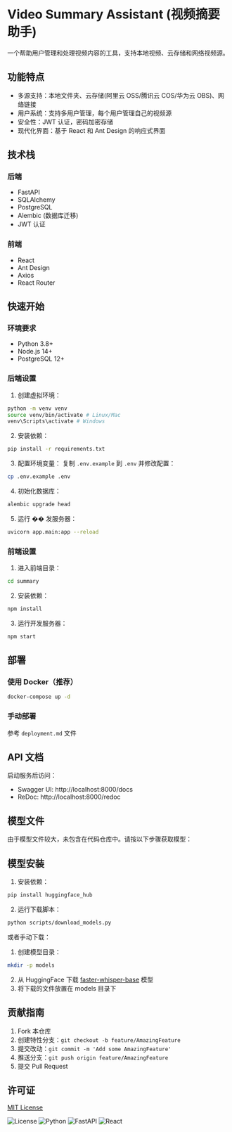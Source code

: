 # Video Summary Assistant (视频摘要助手)

一个帮助用户管理和处理视频内容的工具，支持本地视频、云存储和网络视频源。

## 功能特点

- 多源支持：本地文件夹、云存储(阿里云 OSS/腾讯云 COS/华为云 OBS)、网络链接
- 用户系统：支持多用户管理，每个用户管理自己的视频源
- 安全性：JWT 认证，密码加密存储
- 现代化界面：基于 React 和 Ant Design 的响应式界面

## 技术栈

### 后端

- FastAPI
- SQLAlchemy
- PostgreSQL
- Alembic (数据库迁移)
- JWT 认证

### 前端

- React
- Ant Design
- Axios
- React Router

## 快速开始

### 环境要求

- Python 3.8+
- Node.js 14+
- PostgreSQL 12+

### 后端设置

1. 创建虚拟环境：

```bash
python -m venv venv
source venv/bin/activate # Linux/Mac
venv\Scripts\activate # Windows
```

2. 安装依赖：

```bash
pip install -r requirements.txt
```

3. 配置环境变量：
   复制 `.env.example` 到 `.env` 并修改配置：

```bash
cp .env.example .env
```

4. 初始化数据库：

```bash
alembic upgrade head
```

5. 运行 �� 发服务器：

```bash
uvicorn app.main:app --reload
```

### 前端设置

1. 进入前端目录：

```bash
cd summary
```

2. 安装依赖：

```bash
npm install
```

3. 运行开发服务器：

```bash
npm start
```

## 部署

### 使用 Docker（推荐）

```bash
docker-compose up -d
```

### 手动部署

参考 `deployment.md` 文件

## API 文档

启动服务后访问：

- Swagger UI: http://localhost:8000/docs
- ReDoc: http://localhost:8000/redoc

## 模型文件

由于模型文件较大，未包含在代码仓库中。请按以下步骤获取模型：

## 模型安装

1. 安装依赖：

```bash
pip install huggingface_hub
```

2. 运行下载脚本：

```bash
python scripts/download_models.py
```

或者手动下载：

1. 创建模型目录：

```bash
mkdir -p models
```

2. 从 HuggingFace 下载 [faster-whisper-base](https://huggingface.co/Systran/faster-whisper-base) 模型
3. 将下载的文件放置在 models 目录下

## 贡献指南

1. Fork 本仓库
2. 创建特性分支：`git checkout -b feature/AmazingFeature`
3. 提交改动：`git commit -m 'Add some AmazingFeature'`
4. 推送分支：`git push origin feature/AmazingFeature`
5. 提交 Pull Request

## 许可证

[MIT License](LICENSE)

![License](https://img.shields.io/badge/license-MIT-blue.svg)
![Python](https://img.shields.io/badge/python-3.8+-blue.svg)
![FastAPI](https://img.shields.io/badge/FastAPI-0.104.1+-blue.svg)
![React](https://img.shields.io/badge/react-18.2.0+-blue.svg)
